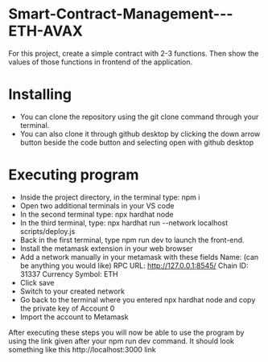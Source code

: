 #  Smart-Contract-Management---ETH-AVAX

For this project, create a simple contract with 2-3 functions. Then show the values of those functions in frontend of the application.

#  Installing
+  You can clone the repository using the git clone <link to repository> command through your terminal.
+  You can also clone it through github desktop by clicking the down arrow button beside the code button and selecting open with github desktop
#  Executing program
+  Inside the project directory, in the terminal type: npm i
+  Open two additional terminals in your VS code
+  In the second terminal type: npx hardhat node
+  In the third terminal, type: npx hardhat run --network localhost scripts/deploy.js
+  Back in the first terminal, type npm run dev to launch the front-end.
+  Install the metamask extension in your web browser
+  Add a network manually in your metamask with these fields
Name: (can be anything you would like)
RPC URL: http://127.0.0.1:8545/
Chain ID: 31337
Currency Symbol: ETH
+  Click save
+  Switch to your created network
+  Go back to the terminal where you entered npx hardhat node and copy the private key of Account 0
+  Import the account to Metamask

After executing these steps you will now be able to use the program by using the link given after your npm run dev command. It should look something like this  http://localhost:3000 link

